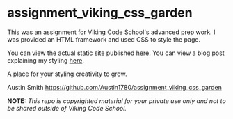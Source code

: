 assignment_viking_css_garden
============================

This was an assignment for Viking Code School's advanced prep work. I was provided an HTML framework and used CSS to style the page.

You can view the actual static site published <a href="http://viking-css-aws.surge.sh/" target="_blank">here</a>.
You can view a blog post explaining my styling <a href="https://austinwsmith.wordpress.com/2017/05/06/viking-css-garden/" target="_blank">here</a>.

A place for your styling creativity to grow.

Austin Smith
https://github.com/Austin1780/assignment_viking_css_garden

**NOTE:** *This repo is copyrighted material for your private use only and not to be shared outside of Viking Code School.*

